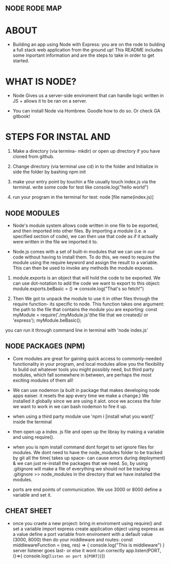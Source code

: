 ## NODE RODE MAP

# ABOUT

- Building an app using Node with Express: you are on the rode to bulding a full stack web application from the ground up! This README includes some inportant information and are the steps to take in order to get started. 

# WHAT IS NODE?

- Node Gives us a server-side enviroment that can handle logic written in JS + allows it to be ran on a server.

- You can install Node via Hombrew. Goodle how to do so. Or check GA gitbook!

# STEPS FOR INSTAL AND 

1. Make a directory (via termina- mkdir) or open up directory if you have cloned from github.

2. Change directory (via terminal use cd) in to the folder and Initialize in side the folder by bashing npm init

3. make your entry point  by touchin a file usually touch index.js via the terminal. write some code for test like console.log("hello world")

4. run your program in the terminal for test: node [file name(index.js)]

## NODE MODULES

- Node's module system allows code written in one file to be exported, and then imported into other files. By importing a module (i.e. a specified section of code), we can then use that code as if it actually were written in the file we imported it to.

- Node.js comes with a set of built-in modules that we can use in our code without having to install them. To do this, we need to require the module using the require keyword and assign the result to a variable. This can then be used to invoke any methods the module exposes.

1. module.exports is an object that will hold the code to be exported. We can use dot-notation to add the code we want to export to this object: module.exports.beBasic = () => console.log("That's so fetch!")

2. Then We got to unpack the module to use it in other files through the require function- its specific to node. This function takes one argument: the path to the file that contains the module you are exporting: 
const myModule = require('./myModule.js'(the file that we created)/ or 'express');
myModule.beBasic();

you can run it through command line in terminal with 'node index.js'

## NODE PACKAGES (NPM)

- Core modules are great for gaining quick access to commonly-needed functionality in your program, and local modules allow you the flexibility to build out whatever tools you might possibly need, but third party modules, which fall somewhere in between, are perhaps the most exciting modules of them all!

- We can use nodemon (a built in package that makes developing node apps eaiser. it resets the app every time we make a change.) We installed it globally since we are using it alot. once we access the foler we want to work in we can bash nodemon to fire it up. 

- when using a third party module use 'npm i [install what you want]' inside the terminal
- then open up a index. js file and open up the libray by making a variable and using require().

- when you is npm install command dont forget to set ignore files for modules. We dont need to have the node_modules folder to be tracked by git all the time( takes up space- can cause errors during deployment) & we can just re-install the packages that we need. So, by using .gitignore will make a file of everything we should not be tracking .gitignore >> node_modules in the directory that we have installed the modules.

- ports are end points of communication. We use 3000 or 8000 define a variable and set it.

## CHEAT SHEET

- once you craete a new project:
bring in enviroment using require() and set a variable
import express
create application object using express as a value
define a port variable from enviroment with a default value (3000, 8000)
then do your middleware and routes: const middlewareFunction = (req, res) => {
 console.log("This is middleware")
}
server listener goes last- or else it wont run correctly app.listen(PORT, ()=>{ console.log(`listen on port ${PORT}`)})